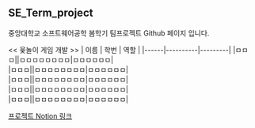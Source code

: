 ## SE_Term_project
중앙대학교 소프트웨어공학 봄학기 팀프로젝트 Github 페이지 입니다.

<< 윷놀이 게임 개발 >>
| 이름 | 학번 | 역할 |
|------|----------|---------|
|ㅁㅁㅁ||ㅁㅁㅁㅁㅁㅁㅁㅁ|ㅁㅁㅁㅁㅁㅁ|  
|ㅁㅁㅁ||ㅁㅁㅁㅁㅁㅁㅁㅁ|ㅁㅁㅁㅁㅁㅁ|  
|ㅁㅁㅁ||ㅁㅁㅁㅁㅁㅁㅁㅁ|ㅁㅁㅁㅁㅁㅁ|  
|ㅁㅁㅁ||ㅁㅁㅁㅁㅁㅁㅁㅁ|ㅁㅁㅁㅁㅁㅁ|  
|ㅁㅁㅁ||ㅁㅁㅁㅁㅁㅁㅁㅁ|ㅁㅁㅁㅁㅁㅁ|  

[프로젝트 Notion 링크](https://www.notion.so/1c6c55180afe80ba93dbe32d35400d84?v=1c6c55180afe8017a160000c5b691736&pvs=4)
